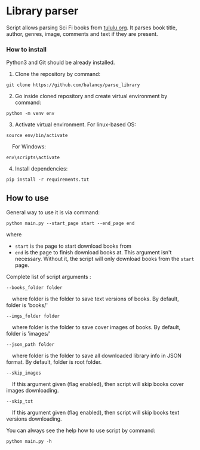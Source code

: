 # Library parser

Script allows parsing Sci Fi books from [tululu.org](https://tululu.org/). It parses book title, author, genres, image, comments and text if they are present.

### How to install

Python3 and Git should be already installed. 

1. Clone the repository by command:
```console
git clone https://github.com/balancy/parse_library
```

2. Go inside cloned repository and create virtual environment by command:
```console
python -m venv env
```

3. Activate virtual environment. For linux-based OS:
```console
source env/bin/activate
```
&nbsp;&nbsp;&nbsp;
For Windows:
```console
env\scripts\activate
```

4. Install dependencies:
```
pip install -r requirements.txt
```

## How to use

General way to use it is via command:

```console
python main.py --start_page start --end_page end
```
where 
- `start` is the page to start download books from
- `end` is the page to finish download books at. This argument isn't necessary. Without it, the script will only 
  download books from the `start` page. 

Complete list of script arguments :

```console
--books_folder folder
``` 
&nbsp;&nbsp;&nbsp;
where folder is the folder to save text versions of books. By default, folder is 'books/'

```console
--imgs_folder folder
``` 
&nbsp;&nbsp;&nbsp;
where folder is the folder to save cover images of books. By default, folder is 'images/'

```console
--json_path folder
``` 
&nbsp;&nbsp;&nbsp;
where folder is the folder to save all downloaded library info in JSON format. By default, folder is root folder.  

```console
--skip_images
``` 
&nbsp;&nbsp;&nbsp;
If this argument given (flag enabled), then script will skip books cover images downloading.  

```console
--skip_txt
``` 
&nbsp;&nbsp;&nbsp;
If this argument given (flag enabled), then script will skip books text versions downloading.  

You can always see the help how to use script by command:
```console
python main.py -h
```